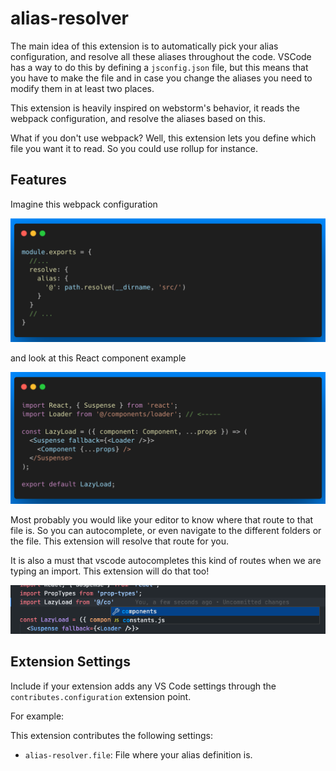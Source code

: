 # alias-resolver

The main idea of this extension is to automatically pick your alias configuration, and resolve all these aliases throughout the code. VSCode has a way to do this by defining a `jsconfig.json` file, but this means that you have to make the file and in case you change the aliases you need to modify them in at least two places.

This extension is heavily inspired on webstorm's behavior, it reads the webpack configuration, and resolve the aliases based on this.

What if you don't use webpack? Well, this extension lets you define which file you want it to read. So you could use rollup for instance.

## Features

Imagine this webpack configuration

![Route resolving](images/webpack-config.png)

and look at this React component example

![Route resolving](images/some-js-example.png)

Most probably you would like your editor to know where that route to that file is. So you can autocomplete, or even navigate to the different folders or the file. This extension will resolve that route for you.

It is also a must that vscode autocompletes this kind of routes when we are typing an import. This extension will do that too!

![Autocomplete](images/autocomplete.png)

## Extension Settings

Include if your extension adds any VS Code settings through the `contributes.configuration` extension point.

For example:

This extension contributes the following settings:

- `alias-resolver.file`: File where your alias definition is.

